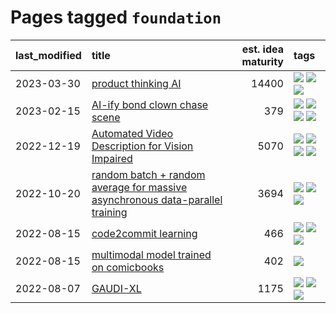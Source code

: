 # Pages tagged `foundation`

|last_modified|title|est. idea maturity|tags
|:---|:---|---:|:---|
|2023-03-30|[product thinking AI](../product_thinking_ai.md)|14400|[![](https://img.shields.io/badge/tag-experimental-e839f4)](../tags/experimental.md) [![](https://img.shields.io/badge/tag-foundation-49fd1a)](../tags/foundation.md) [![](https://img.shields.io/badge/tag-tooling-e6ab9)](../tags/tooling.md)|
|2023-02-15|[AI-ify bond clown chase scene](../bond_clown_chase_scene.md)|379|[![](https://img.shields.io/badge/tag-animation-1dc0d1)](../tags/animation.md) [![](https://img.shields.io/badge/tag-experimental-e839f4)](../tags/experimental.md) [![](https://img.shields.io/badge/tag-foundation-49fd1a)](../tags/foundation.md) [![](https://img.shields.io/badge/tag-wip-7fe3bd)](../tags/wip.md)|
|2022-12-19|[Automated Video Description for Vision Impaired](../automated-video-description.md)|5070|[![](https://img.shields.io/badge/tag-accessibility-fe76cf)](../tags/accessibility.md) [![](https://img.shields.io/badge/tag-dataset-e168be)](../tags/dataset.md) [![](https://img.shields.io/badge/tag-foundation-49fd1a)](../tags/foundation.md) [![](https://img.shields.io/badge/tag-publicgood-6edb5)](../tags/publicgood.md)|
|2022-10-20|[random batch + random average for massive asynchronous data-parallel training](../async-evolutionary-ddp.md)|3694|[![](https://img.shields.io/badge/tag-experimental-e839f4)](../tags/experimental.md) [![](https://img.shields.io/badge/tag-foundation-49fd1a)](../tags/foundation.md) [![](https://img.shields.io/badge/tag-tooling-e6ab9)](../tags/tooling.md)|
|2022-08-15|[code2commit learning](../code2commit-learning.md)|466|[![](https://img.shields.io/badge/tag-carp-4d5a4)](../tags/carp.md) [![](https://img.shields.io/badge/tag-experimental-e839f4)](../tags/experimental.md) [![](https://img.shields.io/badge/tag-foundation-49fd1a)](../tags/foundation.md)|
|2022-08-15|[multimodal model trained on comicbooks](../multimodal-model-trained-on-comicbooks.md)|402|[![](https://img.shields.io/badge/tag-foundation-49fd1a)](../tags/foundation.md)|
|2022-08-07|[GAUDI-XL](../gaudi-xl.md)|1175|[![](https://img.shields.io/badge/tag-animation-1dc0d1)](../tags/animation.md) [![](https://img.shields.io/badge/tag-experimental-e839f4)](../tags/experimental.md) [![](https://img.shields.io/badge/tag-foundation-49fd1a)](../tags/foundation.md)|